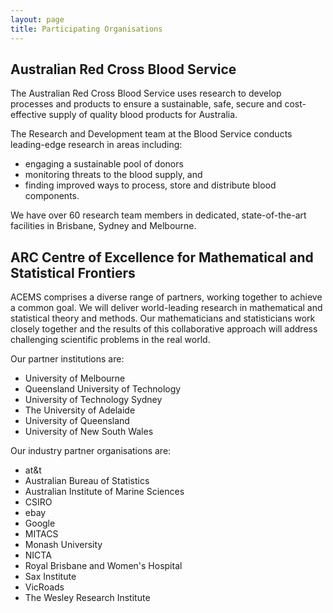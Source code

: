 ```yaml
---
layout: page
title: Participating Organisations
---
```


## Australian Red Cross Blood Service
The Australian Red Cross Blood Service uses research to develop processes and products to ensure a sustainable, safe, secure and cost-effective supply of quality blood products for Australia.

The Research and Development team at the Blood Service conducts leading-edge research in areas including:

+ engaging a sustainable pool of donors
+ monitoring threats to the blood supply, and
+ finding improved ways to process, store and distribute blood components.

We have over 60 research team members in dedicated, state-of-the-art facilities in Brisbane, Sydney and Melbourne.


## ARC Centre of Excellence for Mathematical and Statistical Frontiers

ACEMS comprises a diverse range of partners, working together to achieve a common goal. We will deliver world-leading research in mathematical and statistical theory and methods. Our mathematicians and statisticians work closely together and the results of this collaborative approach will address challenging scientific problems in the real world. 

Our partner institutions are:

+ University of Melbourne
+ Queensland University of Technology
+ University of Technology Sydney
+ The University of Adelaide
+ University of Queensland
+ University of New South Wales

Our industry partner organisations are:

+ at&t
+ Australian Bureau of Statistics
+ Australian Institute of Marine Sciences
+ CSIRO
+ ebay
+ Google
+ MITACS
+ Monash University
+ NICTA
+ Royal Brisbane and Women's Hospital
+ Sax Institute
+ VicRoads
+ The Wesley Research Institute